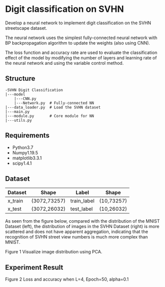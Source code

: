 # Digit classification on SVHN

Develop a neural network to implement digit classification on the SVHN streetscape dataset. 

The neural network uses the simplest fully-connected neural network with BP backpropagation algorithm to update the weights (also using CNN). 

The loss function and accuracy rate are used to evaluate the classification effect of the model by modifying the number of layers and learning rate of the neural network and using the variable control method.

## Structure

```
-SVHN Digit Classification
|---model
	|---CNN.py
	|---Network.py  # Fully-connected NN
|---data_loader.py  # Load the SVHN dataset
|---main.py 		 
|---module.py       # Core module for NN
|---utils.py
```

## Requirements

- Python3.7 
- Numpy1.19.5 
- matplotlib3.3.1 
- scipy1.4.1 

## Dataset

| Dataset | Shape        | Label       | Shape      |
| ------- | ------------ | ----------- | ---------- |
| x_train | (3072,73257) | train_label | (10,73257) |
| x_test  | (3072,26032) | test_label  | (10,26032) |

As seen from the figure below, compared with the distribution of the MNIST Dataset (left), the distribution of images in the SVHN Dataset (right) is more scattered and does not have apparent aggregation, indicating that the recognition of SVHN street view numbers is much more complex than MNIST.



Figure 1 Visualize image distribution using PCA. 

## Experiment Result



Figure 2 Loss and accuracy when L=4, Epoch=50, alpha=0.1